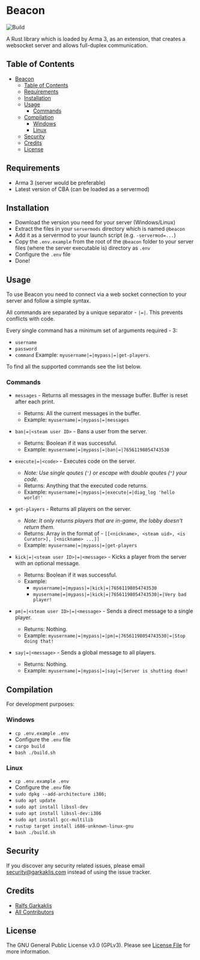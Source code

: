 # Beacon

![Build](https://github.com/CreepPork/Beacon/workflows/Build/badge.svg)

A Rust library which is loaded by Arma 3, as an extension, that creates a websocket server and allows full-duplex communication.

## Table of Contents

- [Beacon](#beacon)
  - [Table of Contents](#table-of-contents)
  - [Requirements](#requirements)
  - [Installation](#installation)
  - [Usage](#usage)
    - [Commands](#commands)
  - [Compilation](#compilation)
    - [Windows](#windows)
    - [Linux](#linux)
  - [Security](#security)
  - [Credits](#credits)
  - [License](#license)

## Requirements

- Arma 3 (server would be preferable)
- Latest version of CBA (can be loaded as a servermod)

## Installation

- Download the version you need for your server (Windows/Linux)
- Extract the files in your `servermods` directory which is named `@beacon`
- Add it as a servermod to your launch script (e.g. `-servermod=...`)
- Copy the `.env.example` from the root of the `@beacon` folder to your server files (where the server executable is) directory as `.env`
- Configure the `.env` file
- Done!

## Usage

To use Beacon you need to connect via a web socket connection to your server and follow a simple syntax.

All commands are separated by a unique separator - `|=|`. This prevents conflicts with code.

Every single command has a minimum set of arguments required - 3:
- `username`
- `password`
- `command`
Example: `myusername|=|mypass|=|get-players`.

To find all the supported commands see the list below.

### Commands

- `messages` - Returns all messages in the message buffer. Buffer is reset after each print.
  - Returns: All the current messages in the buffer.
  - Example: `myusername|=|mypass|=|messages`

- `ban|=|<steam user ID>` - Bans a user from the server.
  - Returns: Boolean if it was successful.
  - Example: `myusername|=|mypass|=|ban|=|76561198054743530`

- `execute|=|<code>` - Executes code on the server.
  - _Note: Use single qoutes (`'`) or escape with double qoutes (`"`) your code._
  - Returns: Anything that the executed code returns.
  - Example: `myusername|=|mypass|=|execute|=|diag_log 'hello world!'`

- `get-players` - Returns all players on the server.
  - _Note: It only returns players that are in-game, the lobby doesn't return them._
  - Returns: Array in the format of - `[[<nickname>, <steam uid>, <is Curator>], [<nickname> ...]]`
  - Example: `myusername|=|mypass|=|get-players`

- `kick|=|<steam user ID>|=|<message>` - Kicks a player from the server with an optional message.
  - Returns: Boolean if it was successful.
  - Example:
    - `myusername|=|mypass|=|kick|=|76561198054743530`
    - `myusername|=|mypass|=|kick|=|76561198054743530|=|Very bad player!`

- `pm|=|<steam user ID>|=|<message>` - Sends a direct message to a single player.
  - Returns: Nothing.
  - Example: `myusername|=|mypass|=|pm|=|76561198054743530|=|Stop doing that!`

- `say|=|<message>` - Sends a global message to all players.
  - Returns: Nothing.
  - Example: `myusername|=|mypass|=|say|=|Server is shutting down!`

## Compilation

For development purposes:

### Windows

- `cp .env.example .env`
- Configure the `.env` file
- `cargo build`
- `bash ./build.sh`

### Linux

- `cp .env.example .env`
- Configure the `.env` file
- `sudo dpkg --add-architecture i386;`
- `sudo apt update`
- `sudo apt install libssl-dev`
- `sudo apt install libssl-dev:i386`
- `sudo apt install gcc-multilib`
- `rustup target install i686-unknown-linux-gnu`
- `bash ./build.sh`

## Security

If you discover any security related issues, please email [security@garkaklis.com](mailto:security@garkaklis.com) instead of using the issue tracker.

## Credits

- [Ralfs Garkaklis](https://github.com/CreepPork)
- [All Contributors](https://github.com/CreepPork/Beacon/contributors)

## License

The GNU General Public License v3.0 (GPLv3). Please see [License File](https://github.com/CreepPork/Beacon/blob/master/LICENSE) for more information.
